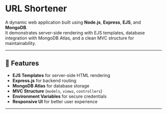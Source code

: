 # URL Shortener

A dynamic web application built using **Node.js**, **Express**, **EJS**, and **MongoDB**.  
It demonstrates server-side rendering with EJS templates, database integration with MongoDB Atlas, and a clean MVC structure for maintainability.

---

## 🚀 Features
- **EJS Templates** for server-side HTML rendering
- **Express.js** for backend routing
- **MongoDB Atlas** for database storage
- **MVC Structure** (`models`, `views`, `controllers`)
- **Environment Variables** for secure credentials
- **Responsive UI** for better user experience

---


